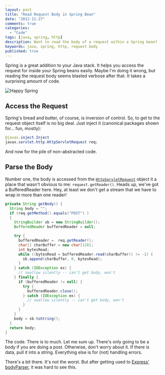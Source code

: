 ```yaml
---
layout: post
title: "Read Request Body in Spring Bean"
date: "2012-11-27"
comments: true
categories:
  - "Code"
tags: [java, spring, http]
description: Want to read the body of a request within a Spring bean?  It takes a surprising amount of code.
keywords: java, spring, http, request body
published: true 
---
```


Spring is a great addition to your Java stack.  It helps you access the request for inside your Spring beans easily.  Maybe I'm doing it wrong, but reading the request body seems blasted verbose after that.  It takes a surprising amount of code.  

![Happy Spring](http://i.imgur.com/w8Ezm.jpg)

<!--more-->

## Access the Request

Spring's bread and butter, of course, is inversion of control.  So, to get to the request object itself is no big deal.  Just inject it (canonical packages shown for… fun, mostly):

```java
@javax.inject.Inject
javax.servlet.http.HttpServletRequest req;
```

And now for the pile of non-abstracted code.

## Parse the Body

Number one, the body is accessed from the [`HttpServletRequest`](http://docs.oracle.com/javaee/6/api/javax/servlet/http/HttpServletRequest.html) object it a place that wasn't obvious to me: `request.getReader()`.  Heads up, we've got a BufferedReader here.  Hey, at least we don't get a stream that we have to wrap in more than one reader!

```java
private String getBody() {
  String body = "";
  if (req.getMethod().equals("POST") )
  {
    StringBuilder sb = new StringBuilder();
    BufferedReader bufferedReader = null;

    try {
      bufferedReader =  req.getReader();
      char[] charBuffer = new char[128];
      int bytesRead;
      while ((bytesRead = bufferedReader.read(charBuffer)) != -1) {
        sb.append(charBuffer, 0, bytesRead);
      }
    } catch (IOException ex) {
      // swallow silently -- can't get body, won't
    } finally {
      if (bufferedReader != null) {
        try {
          bufferedReader.close();
        } catch (IOException ex) {
          // swallow silently -- can't get body, won't
        }
      }
    }
    body = sb.toString();
  }
  return body;
}
```
    
The code.  There is to much.  Let me sum up.  There's only going to be a body if you are doing a post.  Otherwise, don't worry about it.  If there is data, pull it into a string.  Everything else is for (not) handling errors.

There's a bit there.  It's not the worst.  But after getting used to [Express' bodyParser](http://expressjs.com/api.html#req.body), it was hard to see this.
